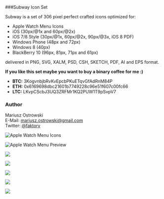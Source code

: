 ###Subway Icon Set

Subway is a set of 306 pixel perfect crafted icons optimized for:

- Apple Watch Menu Icons
- iOS (30px/@1x and 60px/@2x)
- iOS 7/8 Style (30px/@1x, 60px/@2x, 90px/@3x, iOS 8 PDF)
- Windows Phone (48px and 72px)
- Windows 8 (40px)
- BlackBerry 10 (96px, 81px, 71px and 61px)

delivered in PNG, SVG, XALM, PSD, CSH, SKETCH, PDF, AI and EPS format.

**If you like this set maybe you want to buy a binary coffee for me :)**

- **BTC:** 3KogvnbjbRvKvEpcbPKuETqvGfAdRnM84P
- **ETH:** 0x6169698dbc21601b7749228c96e51f607c00fc66
- **LTC:** LKvpCScbJ3UQ3ZRFMr1KQ2PUW1T9pSvpV7

### Author
Mariusz Ostrowski  
E-Mail: mariusz.ostrowski@gmail.com  
Twitter: [@faktory](https://twitter.com/faktory)

![](https://raw.githubusercontent.com/pixle/subway/master/Preview/subway05.jpg "Apple Watch Menu Icons")

![](https://raw.githubusercontent.com/pixle/subway/master/Preview/subway06.png "Apple Watch Menu Preview")

![](https://raw.githubusercontent.com/pixle/subway/master/Preview/subway00.jpg)

![](https://raw.githubusercontent.com/pixle/subway/master/Preview/subway01.png)

![](https://raw.githubusercontent.com/pixle/subway/master/Preview/subway02.jpg)

![](https://raw.githubusercontent.com/pixle/subway/master/Preview/subway03.jpg)

![](https://raw.githubusercontent.com/pixle/subway/master/Preview/subway04.jpg)
